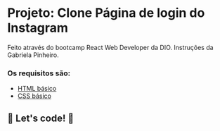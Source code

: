 # Projeto: Clone Página de login do Instagram 

Feito através do bootcamp React Web Developer da DIO. 
Instruções da Gabriela Pinheiro.

### Os requisitos são:

* [HTML básico](https://www.w3schools.com/html/)
* [CSS básico](https://developer.mozilla.org/pt-BR/docs/Web/CSS)

## 🚀 Let's code! 🚀
